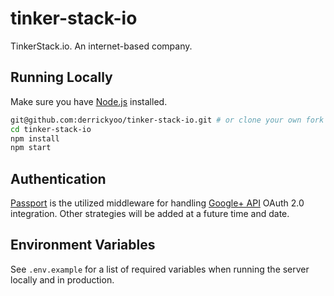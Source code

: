 # tinker-stack-io

TinkerStack.io. An internet-based company. 

## Running Locally
Make sure you have [Node.js](http://nodejs.org/) installed.

```sh
git@github.com:derrickyoo/tinker-stack-io.git # or clone your own fork
cd tinker-stack-io
npm install
npm start
```
## Authentication
[Passport](http://www.passportjs.org/) is the utilized middleware for handling
[Google+ API](https://developers.google.com/+/web/api/rest/?hl=en_US) OAuth 2.0
integration. Other strategies will be added at a future time and date. 

## Environment Variables
See `.env.example` for a list of required variables when running the server
locally and in production.
